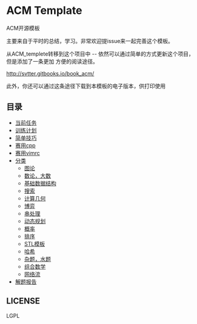 ACM Template
===

ACM开源模板

主要来自于平时的总结，学习。非常欢迎提issue来一起完善这个模板。

从ACM_templete转移到这个项目中 -- 依然可以通过简单的方式更新这个项目，但是添加了一条更加
方便的阅读途径。

http://svtter.gitbooks.io/book_acm/

此外，你还可以通过这条途径下载到本模板的电子版本，供打印使用

目录
---

* [当前任务](task.md)
* [训练计划](ACM_planlist/ACM训练计划.md)
* [简单技巧](skill.md)
* [赛用cpp](init.cpp)
* [赛用vimrc](https://github.com/ytuacmer/ACM-vimrc)
* [分类](classification/README)
    * [图论](classification/图论/README.md)
    * [数论，大数](classification/数论/README.md)
    * [基础数据结构](classification/基础数据结构/README.md)
    * [搜索](classification/搜索/README.md)
    * [计算几何](classification/计算几何/README.md)
    * [博弈](classification/博弈/README.md)
    * [串处理](classification/串处理/README.md)
    * [动态规划](classification/动态规划/README.md)
    * [概率](classification/概率/README.md)
    * [排序](classification/排序/README.md)
    * [STL模板](classification/STL模板/README.md)
    * [哈希](classification/哈希/README.md)
    * [杂题，水题](classification/杂题，水题/README.md)
    * [组合数学](classification/组合数学/README.md)
    * [网络流](classification/网络流/README.md)
* [解题报告](Exam/README.md)

LICENSE 
---

LGPL
